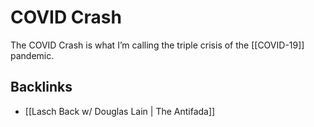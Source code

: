 # COVID Crash

The COVID Crash is what I&rsquo;m calling the triple crisis of the [[COVID-19]] pandemic.


## Backlinks

-   [[Lasch Back w/ Douglas Lain | The Antifada]]
